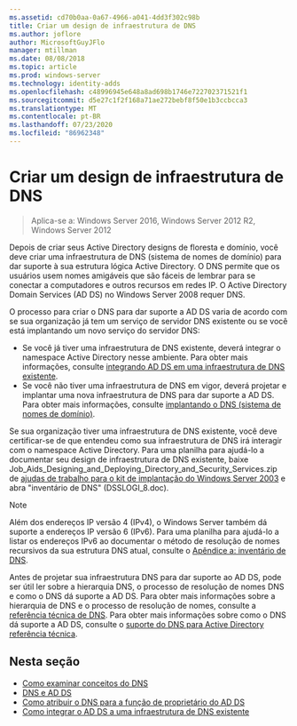 ```yaml
---
ms.assetid: cd70b0aa-0a67-4966-a041-4dd3f302c98b
title: Criar um design de infraestrutura de DNS
ms.author: joflore
author: MicrosoftGuyJFlo
manager: mtillman
ms.date: 08/08/2018
ms.topic: article
ms.prod: windows-server
ms.technology: identity-adds
ms.openlocfilehash: c48996945e648a8ad698b1746e722702371521f1
ms.sourcegitcommit: d5e27c1f2f168a71ae272bebf8f50e1b3ccbcca3
ms.translationtype: MT
ms.contentlocale: pt-BR
ms.lasthandoff: 07/23/2020
ms.locfileid: "86962348"
---
```

# <a name="creating-a-dns-infrastructure-design"></a>Criar um design de infraestrutura de DNS

> Aplica-se a: Windows Server 2016, Windows Server 2012 R2, Windows Server 2012

Depois de criar seus Active Directory designs de floresta e domínio, você deve criar uma infraestrutura de DNS (sistema de nomes de domínio) para dar suporte à sua estrutura lógica Active Directory. O DNS permite que os usuários usem nomes amigáveis que são fáceis de lembrar para se conectar a computadores e outros recursos em redes IP. O Active Directory Domain Services (AD DS) no Windows Server 2008 requer DNS.

O processo para criar o DNS para dar suporte a AD DS varia de acordo com se sua organização já tem um serviço de servidor DNS existente ou se você está implantando um novo serviço do servidor DNS:

- Se você já tiver uma infraestrutura de DNS existente, deverá integrar o namespace Active Directory nesse ambiente. Para obter mais informações, consulte [integrando AD DS em uma infraestrutura de DNS existente](../../ad-ds/plan/Integrating-AD-DS-into-an-Existing-DNS-Infrastructure.md).
- Se você não tiver uma infraestrutura de DNS em vigor, deverá projetar e implantar uma nova infraestrutura de DNS para dar suporte a AD DS. Para obter mais informações, consulte [implantando o DNS (sistema de nomes de domínio)](/previous-versions/windows/it-pro/windows-server-2003/cc780661(v=ws.10)).

Se sua organização tiver uma infraestrutura de DNS existente, você deve certificar-se de que entendeu como sua infraestrutura de DNS irá interagir com o namespace Active Directory. Para uma planilha para ajudá-lo a documentar seu design de infraestrutura de DNS existente, baixe Job_Aids_Designing_and_Deploying_Directory_and_Security_Services.zip de [ajudas de trabalho para o kit de implantação do Windows Server 2003](https://microsoft.com/download/details.aspx?id=9608) e abra "inventário de DNS" (DSSLOGI_8.doc).

> [!NOTE]
> Além dos endereços IP versão 4 (IPv4), o Windows Server também dá suporte a endereços IP versão 6 (IPv6). Para uma planilha para ajudá-lo a listar os endereços IPv6 ao documentar o método de resolução de nomes recursivos da sua estrutura DNS atual, consulte o [Apêndice a: inventário de DNS](../../ad-ds/plan/Appendix-A--DNS-Inventory.md).

Antes de projetar sua infraestrutura DNS para dar suporte ao AD DS, pode ser útil ler sobre a hierarquia DNS, o processo de resolução de nomes DNS e como o DNS dá suporte a AD DS. Para obter mais informações sobre a hierarquia de DNS e o processo de resolução de nomes, consulte a [referência técnica de DNS](/previous-versions/windows/it-pro/windows-server-2003/cc779926(v=ws.10)). Para obter mais informações sobre como o DNS dá suporte a AD DS, consulte o [suporte do DNS para Active Directory referência técnica](/previous-versions/windows/it-pro/windows-server-2003/cc781627(v=ws.10)).

## <a name="in-this-section"></a>Nesta seção

- [Como examinar conceitos do DNS](../../ad-ds/plan/Reviewing-DNS-Concepts.md)
- [DNS e AD DS](../../ad-ds/plan/DNS-and-AD-DS.md)
- [Como atribuir o DNS para a função de proprietário do AD DS](../../ad-ds/deploy/Assigning-the-DNS-for-AD-DS-Owner-Role.md)
- [Como integrar o AD DS a uma infraestrutura de DNS existente](../../ad-ds/plan/../../ad-ds/plan/Integrating-AD-DS-into-an-Existing-DNS-Infrastructure.md)
